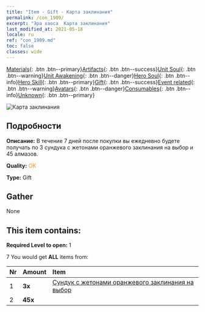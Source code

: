 ```yaml
---
title: "Item - Gift - Карта заклинания"
permalink: /con_1909/
excerpt: "Эра хаоса  Карта заклинания"
last_modified_at: 2021-05-18
locale: ru
ref: "con_1909.md"
toc: false
classes: wide
---
```

 [Materials](/ItemsRU/){: .btn .btn--primary}[Artifacts](/ItemsRU/Artifacts/){: .btn .btn--success}[Unit Soul](/ItemsRU/UnitSoul/){: .btn .btn--warning}[Unit Awakening](/ItemsRU/UnitAwakening/){: .btn .btn--danger}[Hero Soul](/ItemsRU/HeroSoul/){: .btn .btn--info}[Hero Skill](/ItemsRU/HeroSkill/){: .btn .btn--primary}[Gift](/ItemsRU/Gift/){: .btn .btn--success}[Event related](/ItemsRU/Events/){: .btn .btn--warning}[Avatars](/ItemsRU/Avatars/){: .btn .btn--danger}[Consumables](/ItemsRU/Consumables/){: .btn .btn--info}[Unknown](/ItemsRU/Unknown/){: .btn .btn--primary}

 ![Карта заклинания](/images/t/i_907532.png)

## Подробности
 **Описание:** В течение 7 дней после покупки вы ежедневно будете получать по 3 сундука с жетонами оранжевого заклинания на выбор и 45 алмазов.

 **Quality:** <span style="color: #FF8C00">OK</span>

 **Type:** Gift

## Gather

  None

## This item contains:

 **Required Level to open:** 1

 7 You would get **ALL** items  from:

  | Nr | Amount |     Item    |
  |:---|:-------|:------------|
  | 1 |  **3x** | [Сундук с жетонами оранжевого заклинания на выбор](/ItemsRU/con_1914/) |  | 
  | 2 |  **45x** | <i class="fas fa-gem"/> |  | 
